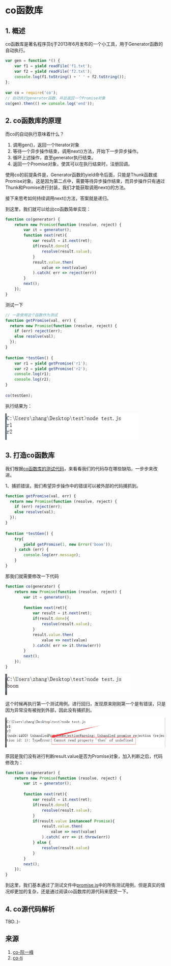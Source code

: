# co函数库

## 1. 概述

co函数库是著名程序员tj于2013年6月发布的一个小工具，用于Generator函数的自动执行。

```javascript
var gen = function *() {
    var f1 = yield readFile('f1.txt');
    var f2 = yield readFile('f2.txt');
    console.log(f1.toString() + ' ' + f2.toString());
};

var co = require('co');
// 自动执行generator函数，并且返回一个Promise对象
co(gen).then(() => console.log('end'));
```

## 2. co函数库的原理

而co的自动执行意味着什么？

1. 调用gen()，返回一个Iterator对象
2. 等待一个异步操作结束，调用next()方法，开始下一步异步操作。
3. 循环上述操作，直至generator执行结束。
3. 返回一个Promise对象，使其可以在执行结束时，注册回调。

使用co的前提条件是，Generator函数的yield命令后面，只能是Thunk函数或Promise对象。这是因为第二点中，需要等待异步操作结束，而异步操作只有通过Thunk和Promise进行封装，我们才能获取调用next()的方法。

接下来思考如何持续调用next()方法，答案就是递归。

到这里，我们就可以给出co函数简单实现：

```javascript
function co(generator) {
    return new Promise(function (resolve, reject) {
        var it = generator();
        function next(ret){
            var result = it.next(ret);
            if(result.done){
                resolve(result.value);
            }
            result.value.then(
                value => next(value)
            ).catch( err => reject(err))
        }
        next();
    });
}
```

测试一下

```javascript
// 一直使用这个函数作为测试
function getPromise(val, err) {
  return new Promise(function (resolve, reject) {
    if (err) reject(err);
    else resolve(val);
  });
}

function *testGen() {
    var r1 = yield getPromise('r1');
    var r2 = yield getPromise('r2');
    console.log(r1);
    console.log(r2);
} 

co(testGen);
```

执行结果为：

![co-example-01](../../images/co-example-01.png)

## 3. 打造co函数库

我们根据[co函数库的测试代码]()，来看看我们的代码存在哪些缺陷，一步步来改进。

1、捕抓错误，我们希望异步操作中的错误可以被外部的代码捕抓到。

```javascript
function getPromise(val, err) {
  return new Promise(function (resolve, reject) {
    if (err) reject(err);
    else resolve(val);
  });
}

function *testGen() {
    try{
        yield getPromise(1, new Error('boom'));
    } catch (err) {
        console.log(err.message);
    }
} 
```

那我们就需要修改一下代码

```javascript
function co(generator) {
    return new Promise(function (resolve, reject) {
        var it = generator();
        
        function next(ret){
            var result = it.next(ret);
            if(result.done){
                resolve(result.value);
            }
            result.value.then(
                value => next(value)
            ).catch( err => it.throw(err))
        }   
        next();
    });
}
```

![co-example-02](../../images/co-example-02.png)

这个时候再执行第一个测试用例，进行回归，发现原来刚刚第一个是有错误，只是因为异常没有被抛到外部，因此没有捕抓到。

![co-example-03](../../images/co-example-03.png)

原因是我们没有进行判断result.value是否为Promise对象，加入判断之后，代码修改为：

```javascript
function co(generator) {
    return new Promise(function (resolve, reject) {
        var it = generator();
        
        function next(ret){
            var result = it.next(ret);
            if(result.done){
                resolve(result.value);
            }
            if(result.value instanceof Promise){
                result.value.then(
                    value => next(value)
                ).catch( err => it.throw(err))
            } else {
                resolve(result.value)
            }
        }   
        next();
    });
}
```

到这里，我们基本通过了测试文件中[promise.js](https://github.com/tj/co/blob/master/test/promises.js)中的所有测试用例，但是真实的情况却更加的复杂，还是通过阅读co函数库的源代码来感受一下。

## 4. co源代码解析

TBD..)-

## 来源

1. [co-阮一峰](http://www.ruanyifeng.com/blog/2015/05/co.html)
2. [co-tj](https://github.com/tj/co)

